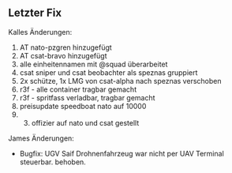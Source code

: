 ## Letzter Fix
Kalles Änderungen:
1. AT nato-pzgren hinzugefügt
2. AT csat-bravo hinzugefügt
3. alle einheitennamen mit @squad überarbeitet
4. csat sniper und csat beobachter als speznas gruppiert
5. 2x schütze, 1x LMG von csat-alpha nach speznas verschoben
6. r3f - alle container tragbar gemacht
7. r3f - spritfass verladbar, tragbar gemacht
8. preisupdate speedboat nato auf 10000
9. 3. offizier auf nato und csat gestellt

James Änderungen:
- Bugfix: UGV Saif Drohnenfahrzeug war nicht per UAV Terminal steuerbar. behoben.
